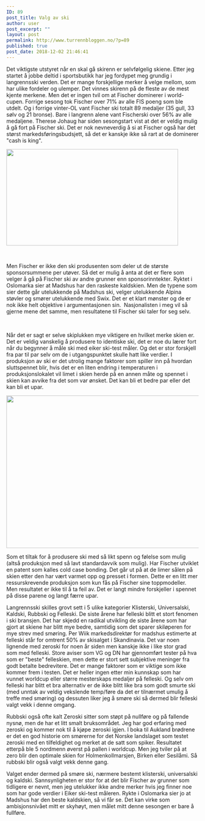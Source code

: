 ```yaml
---
ID: 89
post_title: Valg av ski
author: user
post_excerpt: ""
layout: post
permalink: http://www.turrennbloggen.no/?p=89
published: true
post_date: 2018-12-02 21:46:41
---
```

Det viktigste utstyret når en skal gå skirenn er selvfølgelig skiene. Etter jeg startet å jobbe deltid i sportsbutikk har jeg fordypet meg grundig i langrennsski verden. Det er mange forskjellige merker å velge mellom, som har ulike fordeler og ulemper. Det vinnes skirenn på de fleste av de mest kjente merkene. Men det er ingen tvil om at Fischer dominerer i world-cupen. Forrige sesong tok Fischer over 71% av alle FIS poeng som ble utdelt. Og i forrige vinter-OL vant Fischer ski totalt 89 medaljer (35 gull, 33 sølv og 21 bronse). Bare i langrenn alene vant Fischerski over 56% av alle medaljene. Therese Johaug har siden sesongstart vist at det er veldig mulig å gå fort på Fischer ski. Det er nok nevneverdig å si at Fischer også har det størst markedsføringsbudsjett, så det er kanskje ikke så rart at de dominerer "cash is king".

<img class="alignright wp-image-93" src="http://www.turrennbloggen.no/wp-content/uploads/2018/12/Klæbo-300x169.jpg" alt="" width="450" height="253" />

&nbsp;

Men Fischer er ikke den ski produsenten som deler ut de største sponsorsummene per utøver. Så det er mulig å anta at det er flere som velger å gå på Fischer ski av andre grunner enn sponsorinntekter. Ryktet i Oslomarka sier at Madshus har den raskeste kaldskien. Men de typene som sier dette går utelukkende på Madshus ski, velger utelukkende Alpina støvler og smører utelukkende med Swix. Det er et klart mønster og de er nok ikke helt objektive i argumentasjonen sin.  Nasjonalisten i meg vil så gjerne mene det samme, men resultatene til Fischer ski taler for seg selv.

&nbsp;

Når det er sagt er selve skiplukken mye viktigere en hvilket merke skien er. Det er veldig vanskelig å produsere to identiske ski, det er noe du lærer fort når du begynner å måle ski med eiker ski-test måler. Og det er stor forskjell fra par til par selv om de i utgangspunktet skulle hatt like verdier. I produksjon av ski er det utrolig mange faktorer som spiller inn på hvordan sluttspennet blir, hvis det er en liten endring i temperaturen i produksjonslokalet vil limet i skien herde på en annen måte og spennet i skien kan avvike fra det som var ønsket. Det kan bli et bedre par eller det kan bli et upar.

<img class="aligncenter wp-image-96" src="http://www.turrennbloggen.no/wp-content/uploads/2018/12/eiker-300x120.jpg" alt="" width="1000" height="400" />

Som et tiltak for å produsere ski med så likt spenn og følelse som mulig (altså produksjon med så lavt standardavvik som mulig). Har Fischer utviklet en patent som kalles cold case bonding. Det går ut på at de limer sålen på skien etter den har vært varmet opp og presset i formen. Dette er en litt mer ressurskrevende produksjon som kun fås på Fischer sine toppmodeller. Men resultatet er ikke til å ta feil av. Det er langt mindre forskjeller i spennet på disse parene og langt færre upar.

Langrennsski skilles grovt sett i 5 ulike kategorier Klisterski, Universalski, Kaldski, Rubbski og Felleski. De siste årene har felleski blitt et stort fenomen i ski bransjen. Det har skjedd en radikal utvikling de siste årene som har gjort at skiene har blitt mye bedre, samtidig som det sparer skiløperen for mye strev med smøring. Per Wiik markedsdirektør for madshus estimerte at felleski står for omtrent 50% av skisalget i Skandinavia. Det var noen lignende med zeroski for noen år siden men kanskje ikke i like stor grad som med felleski. Store aviser som VG og DN har gjennomført tester på hva som er "beste" felleskien, men dette er stort sett subjektive meninger fra godt betalte bedrevitere. Det er mange faktorer som er viktige som ikke kommer frem i testen. Det er heller ingen etter min kunnskap som har vunnet worldcup eller større mesterskaps medaljer på felleski. Og selv om felleski har blitt et bra alternativ er de ikke blitt like bra som godt smurte ski (med unntak av veldig vekslende temp/føre da det er tilnærmet umulig å treffe med smøring) og dessuten liker jeg å smøre ski så dermed blir felleski valgt vekk i denne omgang.

Rubbski også ofte kalt Zeroski sitter som støpt på nullføre og på fallende nysnø, men de har et litt smalt bruksområdet. Jeg har god erfaring med zeroski og kommer nok til å kjøpe zeroski igjen. I boka til Aukland brødrene er det en god historie om smørerne for det Norske landslaget som testet zeroski med en tilfeldighet og merket at de satt som spiker. Resultatet etterpå ble 5 nordmenn øverst på pallen i worldcup. Men jeg tviler på at zero blir den optimale skien for Holmenkollmarsjen, Birken eller Sesilåmi. Så rubbski blir også valgt vekk denne gang.

Valget ender dermed på smøre ski, nærmere bestemt klisterski, universalski og kaldski. Sannsynligheten er stor for at det blir Fischer av grunner som tidligere er nevnt, men jeg utelukker ikke andre merker hvis jeg finner noe som har gode verdier i Eiker ski-test måleren. Rykte i Oslomarka sier jo at Madshus har den beste kaldskien, så vi får se. Det kan virke som ambisjonsnivået mitt er skyhøyt, men målet mitt denne sesongen er bare å fullføre.